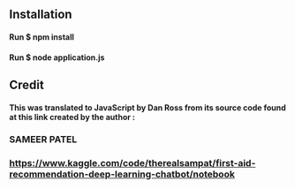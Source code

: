 ## Installation

#### Run $ npm install 
#### Run $ node application.js 

## Credit

#### This was translated to JavaScript by Dan Ross from its source code found at this link created by the author : 

### SAMEER PATEL

### https://www.kaggle.com/code/therealsampat/first-aid-recommendation-deep-learning-chatbot/notebook
